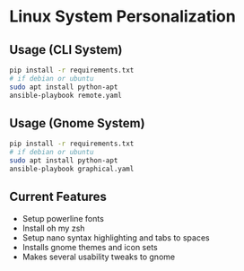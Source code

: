 # Linux System Personalization
## Usage (CLI System)
```bash
pip install -r requirements.txt
# if debian or ubuntu
sudo apt install python-apt
ansible-playbook remote.yaml
```

## Usage (Gnome System)
```bash
pip install -r requirements.txt
# if debian or ubuntu
sudo apt install python-apt
ansible-playbook graphical.yaml
```

## Current Features

- Setup powerline fonts
- Install oh my zsh
- Setup nano syntax highlighting and tabs to spaces
- Installs gnome themes and icon sets
- Makes several usability tweaks to gnome
